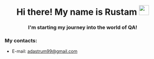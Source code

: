 <h1 align="center">Hi there! My name is Rustam</a> 
<img src="https://github.com/blackcater/blackcater/raw/main/images/Hi.gif" height="32"/></h1>
<h3 align="center">I'm starting my journey into the world of QA!</h3>

### My contacts:
- E-mail: adastrum99@gmail.com
